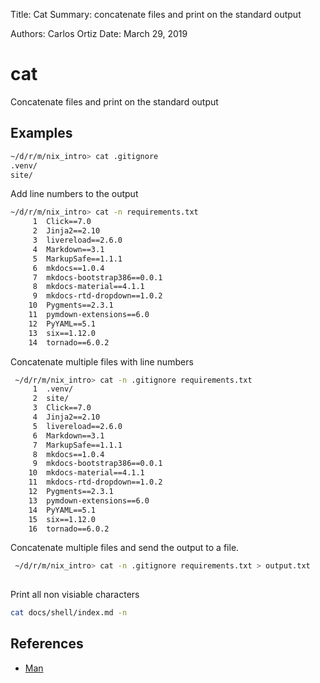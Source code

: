 Title:   Cat 
Summary:  concatenate files and print on the standard output

Authors: Carlos Ortiz
Date:    March 29, 2019

# cat

Concatenate files and print on the standard output

## Examples

```bash 
~/d/r/m/nix_intro> cat .gitignore
.venv/
site/
```

Add line numbers to the output 

``` bash
~/d/r/m/nix_intro> cat -n requirements.txt
     1  Click==7.0
     2  Jinja2==2.10
     3  livereload==2.6.0
     4  Markdown==3.1
     5  MarkupSafe==1.1.1
     6  mkdocs==1.0.4
     7  mkdocs-bootstrap386==0.0.1
     8  mkdocs-material==4.1.1
     9  mkdocs-rtd-dropdown==1.0.2
    10  Pygments==2.3.1
    11  pymdown-extensions==6.0
    12  PyYAML==5.1
    13  six==1.12.0
    14  tornado==6.0.2

```

Concatenate multiple files with line numbers

```bash 
 ~/d/r/m/nix_intro> cat -n .gitignore requirements.txt
     1  .venv/
     2  site/
     3  Click==7.0
     4  Jinja2==2.10
     5  livereload==2.6.0
     6  Markdown==3.1
     7  MarkupSafe==1.1.1
     8  mkdocs==1.0.4
     9  mkdocs-bootstrap386==0.0.1
    10  mkdocs-material==4.1.1
    11  mkdocs-rtd-dropdown==1.0.2
    12  Pygments==2.3.1
    13  pymdown-extensions==6.0
    14  PyYAML==5.1
    15  six==1.12.0
    16  tornado==6.0.2
```

Concatenate multiple files and send the output to a file.

```bash
 ~/d/r/m/nix_intro> cat -n .gitignore requirements.txt > output.txt
    
```

Print all non visiable characters

```bash
cat docs/shell/index.md -n
```


## References

* [Man](http://man7.org/linux/man-pages/man1/cat.1.html)
